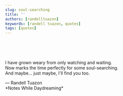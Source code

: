 ```yaml
---
slug: soul-searching
title: ''
authors: [randelltuazon]
keywords: [randell tuazon, quotes]
tags: [quotes]
---
```


<br/><br/><br/>

I have grown weary from only watching and waiting.  
Now marks the time perfectly for some soul-searching.  
And maybe... just maybe, I'll find you too.  

<footer>
  — Randell Tuazon 
  <div class="text-xs mt-2 text-stone-500">*Notes While Daydreaming*</div>
</footer>
